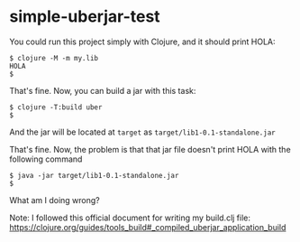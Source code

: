# simple-uberjar-test

You could run this project simply with Clojure, and it should print HOLA:

```
$ clojure -M -m my.lib
HOLA
$
```

That's fine. Now, you can build a jar with this task:

```
$ clojure -T:build uber
$
```

And the jar will be located at `target` as `target/lib1-0.1-standalone.jar`

That's fine. Now, the problem is that that jar file doesn't print HOLA with the following command

```
$ java -jar target/lib1-0.1-standalone.jar
$
```

What am I doing wrong?

Note: I followed this official document for writing my build.clj file: https://clojure.org/guides/tools_build#_compiled_uberjar_application_build
